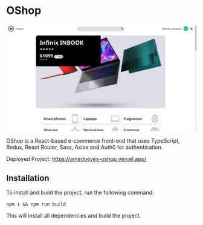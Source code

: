 # OShop

![preview](preview.png)

OShop is a React-based e-commerce front-end that uses TypeScript, Redux, React Router, Sass, Axios and Auth0 for authentication.

Deployed Project: https://amedoeyes-oshop.vercel.app/

## Installation

To install and build the project, run the following command:

```
npm i && npm run build
```

This will install all dependencies and build the project.
